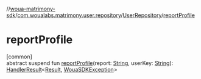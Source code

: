 //[woua-matrimony-sdk](../../../index.md)/[com.woualabs.matrimony.user.repository](../index.md)/[UserRepository](index.md)/[reportProfile](report-profile.md)

# reportProfile

[common]\
abstract suspend fun [reportProfile](report-profile.md)(report: [String](https://kotlinlang.org/api/latest/jvm/stdlib/kotlin/-string/index.html), userKey: [String](https://kotlinlang.org/api/latest/jvm/stdlib/kotlin/-string/index.html)): [HandlerResult](../../com.woualabs.matrimony.errors/-handler-result/index.md)<[Result](../../com.woualabs.matrimony.data.common/-result/index.md), [WouaSDKException](../../com.woualabs.matrimony.errors.exception/-woua-s-d-k-exception/index.md)>
